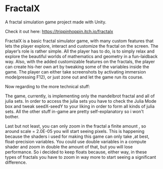 # FractalX
A fractal simulation game project made with Unity.

Check it out here: https://trippinhoppin.itch.io/fractalx

FractalX is a basic fractal simulator game, with many custom features that lets the player explore, interact and customize the fractal on the screen. The player’s role is rather simple. All the player has to do, is to simply relax and explore the beautiful worlds of mathematics and geometry in a fun-laidback way. Also, with the added customizable features on the fractals, the player can create his-her own art by tweaking some of the variables inside the game. The player can either take screenshots by activating immersion mode(pressing F12),  or just zone out and let the game run its course.

Now regarding to the more technical stuff:

The game, currently, is implementing only the mandelbrot fractal and all of julia sets. In order to access the julia sets you have to check the Julia Mode box and tweak seedX-seedY to your liking in order to form all kinds of julia sets. All the other stuff in-game are pretty self-explanatory so i won't bother. 

Last but not least, you can only zoom in the fractal a finite amount , so around scale = 2.0E-05 you will start seeing pixels. This is happening because the shaders i used for making this game can only take ,at best, float-precision variables. You could use double variables in a compute shader and zoom in double the amount of that, but you will lose performance. So i decided to keep floats because, either way, in these types of fractals you have to zoom in way more to start seeing a significant difference.
